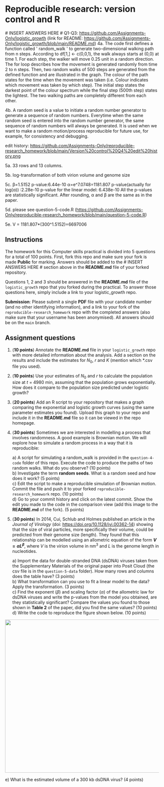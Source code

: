 # Reproducible research: version control and R

\# INSERT ANSWERS HERE #
Q1-Q3: https://github.com/Assignments-Only/logistic_growth
(link for README: https://github.com/Assignments-Only/logistic_growth/blob/main/README.md)
4a.
The code first defines a function called ' random_walk ' to generate two-dimensional walking path from n steps.
According to df[1,] <- c(0,0,1), the walk always starts at (0,0) at time 1. For each step, the walker will move 0.25 unit in a random direction. The for loop describes how the movement is generated randomly from time 2 to n steps.
Then, two random walks of 500 steps are generated from the defined function and are illustrated in the graph. The colour of the path states for the time when the movement was taken (i.e. Colour indicates which movement was taken by which step). 	The initial step states the darkest point of the colour spectrum while the final step (500th step) states the lightest. The two walking paths are completely different from each other.

4b.
A random seed is a value to initiate a random number generator to generate a sequence of random numbers. Everytime when the same random seed is entered into the random number generator, the same sequence of random numbers will always be generated. It is used when we want to make a random motion/process reproducible for future use, for example, for consistency and debugging.

edit history: https://github.com/Assignments-Only/reproducible-research_homework/blob/main/Version%20control%20Q4%20edit%20history.png

5a.
33 rows and 13 columns.

5b.
log-transformation of both virion volume and genome size

5c.
β=1.5152 p-value:6.44e-10
α=e^7.0748=1181.807 p-value(actually for log(α)) :2.28e-10
p-value for the linear model: 6.438e-10
All the p-values are statistically significant. After rounding, α and β are the same as in the paper.

5d. please see question-5-code.R (https://github.com/Assignments-Only/reproducible-research_homework/blob/main/question-5-code.R)

5e. V = 1181.807*(300^1.5152)=6697006


## Instructions

The homework for this Computer skills practical is divided into 5 questions for a total of 100 points. First, fork this repo and make sure your fork is made **Public** for marking. Answers should be added to the # INSERT ANSWERS HERE # section above in the **README.md** file of your forked repository.

Questions 1, 2 and 3 should be answered in the **README.md** file of the `logistic_growth` repo that you forked during the practical. To answer those questions here, simply include a link to your logistic_growth repo.

**Submission**: Please submit a single **PDF** file with your candidate number (and no other identifying information), and a link to your fork of the `reproducible-research_homework` repo with the completed answers (also make sure that your username has been anonymised). All answers should be on the `main` branch.

## Assignment questions 

1) (**10 points**) Annotate the **README.md** file in your `logistic_growth` repo with more detailed information about the analysis. Add a section on the results and include the estimates for $N_0$, $r$ and $K$ (mention which *.csv file you used).
   
2) (**10 points**) Use your estimates of $N_0$ and $r$ to calculate the population size at $t$ = 4980 min, assuming that the population grows exponentially. How does it compare to the population size predicted under logistic growth? 

3) (**20 points**) Add an R script to your repository that makes a graph comparing the exponential and logistic growth curves (using the same parameter estimates you found). Upload this graph to your repo and include it in the **README.md** file so it can be viewed in the repo homepage.
   
4) (**30 points**) Sometimes we are interested in modelling a process that involves randomness. A good example is Brownian motion. We will explore how to simulate a random process in a way that it is reproducible:

   a) A script for simulating a random_walk is provided in the `question-4-code` folder of this repo. Execute the code to produce the paths of two random walks. What do you observe? (10 points) \
   b) Investigate the term **random seeds**. What is a random seed and how does it work? (5 points) \
   c) Edit the script to make a reproducible simulation of Brownian motion. Commit the file and push it to your forked `reproducible-research_homework` repo. (10 points) \
   d) Go to your commit history and click on the latest commit. Show the edit you made to the code in the comparison view (add this image to the **README.md** of the fork). (5 points) 

5) (**30 points**) In 2014, Cui, Schlub and Holmes published an article in the *Journal of Virology* (doi: https://doi.org/10.1128/jvi.00362-14) showing that the size of viral particles, more specifically their volume, could be predicted from their genome size (length). They found that this relationship can be modelled using an allometric equation of the form **$`V = \alpha L^{\beta}`$**, where $`V`$ is the virion volume in nm<sup>3</sup> and $`L`$ is the genome length in nucleotides.

   a) Import the data for double-stranded DNA (dsDNA) viruses taken from the Supplementary Materials of the original paper into Posit Cloud (the csv file is in the `question-5-data` folder). How many rows and columns does the table have? (3 points)\
   b) What transformation can you use to fit a linear model to the data? Apply the transformation. (3 points) \
   c) Find the exponent ($\beta$) and scaling factor ($\alpha$) of the allometric law for dsDNA viruses and write the p-values from the model you obtained, are they statistically significant? Compare the values you found to those shown in **Table 2** of the paper, did you find the same values? (10 points) \
   d) Write the code to reproduce the figure shown below. (10 points) 

  <p align="center">
     <img src="https://github.com/josegabrielnb/reproducible-research_homework/blob/main/question-5-data/allometric_scaling.png" width="600" height="500">
  </p>

  e) What is the estimated volume of a 300 kb dsDNA virus? (4 points) 

